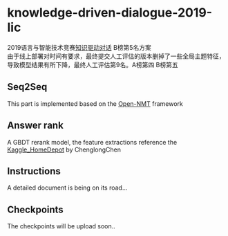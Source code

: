 # knowledge-driven-dialogue-2019-lic
2019语言与智能技术竞赛[知识驱动对话](http://lic2019.ccf.org.cn/talk) B榜第5名方案<br>
由于线上部署对时间有要求，最终提交人工评估的版本删掉了一些全局主题特征，导致模型结果有所下降，最终人工评估第9名。A榜第四 B榜第五

## Seq2Seq
This part is implemented based on the [Open-NMT](https://github.com/OpenNMT/OpenNMT-py) framework  
## Answer rank
A GBDT rerank model, the feature extractions reference the [Kaggle_HomeDepot](https://github.com/ChenglongChen/Kaggle_HomeDepot) by ChenglongChen 
## Instructions
A detailed document is being on its road...
## Checkpoints
The checkpoints will be upload soon..
